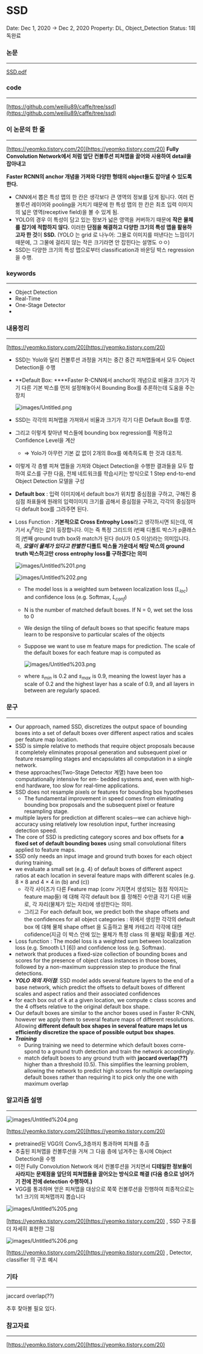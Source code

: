 # SSD

Date: Dec 1, 2020 → Dec 2, 2020
Property: DL, Object_Detection
Status: 1회독완료

### 논문

---

[SSD.pdf](images/SSD.pdf)

### code

---

[https://github.com/weiliu89/caffe/tree/ssd](https://github.com/weiliu89/caffe/tree/ssd)

### 이 논문의 한 줄

---

[https://yeomko.tistory.com/20](https://yeomko.tistory.com/20)
**Fully Convolution Network에서 처럼 앞단 컨볼루션 피쳐맵을 끌어와 사용하여 detail을 잡아내고**

**Faster RCNN의 anchor 개념을 가져와 다양한 형태의 object들도 잡아낼 수 있도록 한다.**

- CNN에서 뽑은 특성 맵의 한 칸은 생각보다 큰 영역의 정보를 담게 됩니다. 여러 컨볼루션 레이어와 pooling을 거치기 때문에 한 특성 맵의 한 칸은 최초 입력 이미지의 넓은 영역(receptive field)을 볼 수 있게 됨.
- YOLO의 경우 이 특성이 담고 있는 정보가 넓은 영역을 커버하기 때문에 **작은 물체를 잡기에 적합하지 않다.** 이러한 **단점을 해결하고 다양한 크기의 특성 맵을 활용하고자 한 것**이 **SSD.** (YOLO 는 grid 로 나누어: 그물로 이미지를 떠낸다는 느낌이기 때문에, 그 그물에 걸리지 않는 작은 크기라면 안 잡힌다는 설명도 ㅇㅇ)
- SSD는 다양한 크기의 특성 맵으로부터 classification과 바운딩 박스 regression을 수행.

### keywords

---

- Object Detection
- Real-Time
- One-Stage Detector
- 

### 내용정리

---

[https://yeomko.tistory.com/20](https://yeomko.tistory.com/20)

- SSD는 Yolo와 달리 컨볼루션 과정을 거치는 중간 중간 피쳐맵들에서 모두 Object Detection을 수행
- **Default Box: ****Faster R-CNN에서 anchor의 개념으로 비율과 크기가 각기 다른 기본 박스를 먼저 설정해놓아서 Bounding Box를 추론하는데 도움을 주는 장치

    ![images/Untitled.png](images/Untitled.png)

- SSD는 각각의 피쳐맵을 가져와서 비율과 크기가 각기 다른 Default Box를 투영.
- 그리고 이렇게 찾아낸 박스들에 bounding box regression를 적용하고 Confidence Level을 계산
    - ⇒ Yolo가 아무런 기본 값 없이 2개의 Box를 예측하도록 한 것과 대조적.
- 이렇게 각 층별 피쳐 맵들을 가져와 Object Detection을 수행한 결과들을 모두 합하여 로스를 구한 다음, 전체 네트워크를 학습시키는 방식으로 1 Step end-to-end Object Detection 모델을 구성
- **Default box** : 입력 이미지에서 default box가 위치할 중심점을 구하고, 구해진 중심점 좌표들에 원래의 입력이미지 크기를 곱해서 중심점을 구하고, 각각의 중심점마다 default box를 그려주면 된다.
- Loss Function : **기본적으로 Cross Entrophy Loss**라고 생각하시면 되는데, 여기서 $x^p_{ij}$라는 값이 등장합니다. 이는 즉 특정 그리드의 i번째 디폴트 박스가 p클래스의 j번째 ground truth box와 match가 된다 (IoU가 0.5 이상)라는 의미입니다. 즉, ***모델이 물체가 있다고 판별한* 디폴트 박스들 가운데서 해당 박스의 ground truth 박스하고만 cross entrophy loss를 구하겠다는 의미**

    ![images/Untitled%201.png](images/Untitled%201.png)

    ![images/Untitled%202.png](images/Untitled%202.png)

    - The model loss is a weighted sum between localization loss ($L_{loc}$) and confidence loss (e.g. Softmax, $L_{conf}$)
    - N is the number of matched default boxes. If N = 0, wet set the loss to 0
    - We design the tiling of default boxes so that specific feature maps learn to be responsive to particular scales of the objects
    - Suppose we want to use m feature maps for prediction. The scale of the default boxes for each feature map is computed as

        ![images/Untitled%203.png](images/Untitled%203.png)

    - where $s_{min}$ is 0.2 and $s_{max}$ is 0.9, meaning the lowest layer has a scale of 0.2 and the highest layer has a scale of 0.9, and all layers in between are regularly spaced.

### 문구

---

- Our approach, named SSD, discretizes the output space of bounding boxes into a set of default boxes over different aspect ratios and scales per feature map location.
- SSD is simple relative to methods that require object proposals because it completely eliminates proposal generation and subsequent pixel or feature resampling stages and encapsulates all computation in a single network.
- these approaches(Two-Stage Detector 계열) have been too computationally intensive for em- bedded systems and, even with high-end hardware, too slow for real-time applications.
- SSD does not resample pixels or features for bounding box hypotheses
    - The fundamental improvement in speed comes from eliminating bounding box proposals and the subsequent pixel or feature resampling stage.
- multiple layers for prediction at different scales—we can achieve high-accuracy using relatively low resolution input, further increasing detection speed.
- The core of SSD is predicting category scores and box offsets for **a fixed set of default bounding boxes** using small convolutional filters applied to feature maps.
- SSD only needs an input image and ground truth boxes for each object during training.
- we evaluate a small set (e.g. 4) of default boxes of different aspect ratios at each location in several feature maps with different scales (e.g. 8 × 8 and 4 × 4 in (b) and (c))
    - 각각 사이즈가 다른 Feature map (conv 거치면서 생성되는 점점 작아지는 feature map들) 에 대해 각각 default box 를 정해진 수만큼 각기 다른 비율로, 각 자리(물체가 있는 자리)에 생성한다는 의미.
    - 그리고 For each default box, we predict both the shape offsets and the confidences for all object categories : 위에서 생성한 각각의 default box 에 대해 물체 shape offset 을 도출하고 물체 카테고리 각각에 대한 cofidence(지금 이 박스 안에 있는 물체가 특정 class 의 물체일 확률)를 계산.
- Loss function : The model loss is a weighted sum between localization loss (e.g. Smooth L1 [6]) and confidence loss (e.g. Softmax).
- network that produces a fixed-size collection of bounding boxes and scores for the presence of object class instances in those boxes, followed by a non-maximum suppression step to produce the final detections.
- ***YOLO 와의 차이점***: SSD model adds several feature layers to the end of a base network, which predict the offsets to default boxes of different scales and aspect ratios and their associated confidences
- for each box out of k at a given location, we compute c class scores and the 4 offsets relative to the original default box shape.
- Our default boxes are similar to the anchor boxes used in Faster R-CNN, however we apply them to several feature maps of different resolutions. Allowing **different default box shapes in several feature maps let us efficiently discretize the space of possible output box shapes**.
- ***Training***
    - During training we need to determine which default boxes corre- spond to a ground truth detection and train the network accordingly.
    - match default boxes to any ground truth with **jaccard overlap(??)** higher than a threshold (0.5). This simplifies the learning problem, allowing the network to predict high scores for multiple overlapping default boxes rather than requiring it to pick only the one with maximum overlap

### 알고리즘 설명

---

![images/Untitled%204.png](images/Untitled%204.png)

[https://yeomko.tistory.com/20](https://yeomko.tistory.com/20)

- pretrained된 VGG의 Conv5_3층까지 통과하며 피쳐를 추출
- 추출된 피쳐맵을 컨볼루션을 거쳐 그 다음 층에 넘겨주는 동시에 Object Detection을 수행
- 이전 Fully Convolution Network 에서 컨볼루션을 거치면서 **디테일한 정보들이 사라지는 문제점을 앞단의 피쳐맵들을 끌어오는 방식으로 해결 (다음 층으로 넘어가기 전에 전에 detection 수행하여.)**
- VGG를 통과하며 얻은 피쳐맵을 대상으로 쭉쭉 컨볼루션을 진행하여 최종적으로는 1x1 크기의 피쳐맵까지 뽑습니다

![images/Untitled%205.png](images/Untitled%205.png)

[https://yeomko.tistory.com/20](https://yeomko.tistory.com/20) , SSD 구조를 더 자세히 표현한 그림

![images/Untitled%206.png](images/Untitled%206.png)

[https://yeomko.tistory.com/20](https://yeomko.tistory.com/20) , Detector, classifier 의 구조 예시

### 기타

---

jaccard overlap(??)

추후 찾아볼 필요 있다.

### 참고자료

---

[https://yeomko.tistory.com/20](https://yeomko.tistory.com/20)